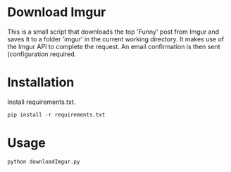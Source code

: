 # Download Imgur
This is a small script that downloads the top 'Funny' post from Imgur and saves it to a folder 'imgur' in the current working directory. It makes use of the Imgur API to complete the request. An email confirmation is then sent (configuration required.

# Installation
Install requirements.txt.
```python
pip install -r requirements.txt
```

# Usage
```python
python downloadImgur.py
```
